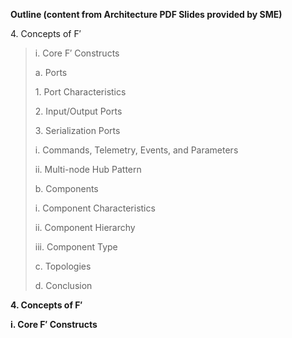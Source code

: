 **Outline (content from Architecture PDF Slides provided by SME)**

4\. Concepts of F′

> i. Core F′ Constructs
> 
> a. Ports
> 
> 1\. Port Characteristics
> 
> 2\. Input/Output Ports
> 
> 3\. Serialization Ports
> 
> i. Commands, Telemetry, Events, and Parameters
> 
> ii. Multi-node Hub Pattern
> 
> b. Components
> 
> i. Component Characteristics
> 
> ii. Component Hierarchy
> 
> iii. Component Type
> 
> c. Topologies
> 
> d. Conclusion

**4. Concepts of F′**

**i. Core F′ Constructs**



